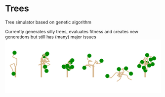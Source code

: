 # Trees
Tree simulator based on genetic algorithm 

Currently generates silly trees, evaluates fitness and creates new generations but still has (many) major issues
![Some slightly dysfuntional looking trees](screenshot.png?raw=true "The Trees")
